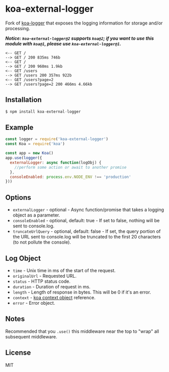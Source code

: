
# koa-external-logger

Fork of [koa-logger](https://github.com/koajs/logger) that exposes the logging information for storage and/or processing.

___Notice: `koa-external-logger@2` supports `koa@2`; if you want to use this module with `koa@1`, please use `koa-external-logger@1`.___

```
<-- GET /
--> GET / 200 835ms 746b
<-- GET /
--> GET / 200 960ms 1.9kb
<-- GET /users
--> GET /users 200 357ms 922b
<-- GET /users?page=2
--> GET /users?page=2 200 466ms 4.66kb
```

## Installation

```js
$ npm install koa-external-logger
```

## Example

```js
const logger = require('koa-external-logger')
const Koa = require('koa')

const app = new Koa()
app.use(logger({
  externalLogger: async function(logObj) {
    //perform some action or await to another promise
  },
  consoleEnabled: process.env.NODE_ENV !== 'production'
}))
```

## Options

* `externalLogger` - optional - Async function/promise that takes a logging object as a parameter.
* `consoleEnabled` - optional, default: true - If set to false, nothing will be sent to console.log.
* `truncateUrlQuery` - optional, default: false - If set, the query portion of the URL sent to console.log will be truncated to the first 20 characters (to not pollute the console).

## Log Object

* `time` - Unix time in ms of the start of the request.
* `originalUrl` - Requested URL.
* `status` - HTTP status code.
* `duration` - Duration of request in ms.
* `length` - Length of response in bytes. This will be 0 if it's an error.
* `context` - [koa context object](https://github.com/koajs/koa/blob/master/docs/api/context.md) reference.
* `error` - Error object.

## Notes

  Recommended that you `.use()` this middleware near the top
  to "wrap" all subsequent middleware.

## License

  MIT
